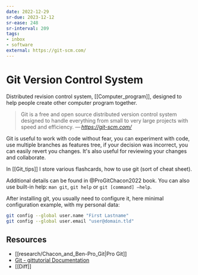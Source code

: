```yaml
---
date: 2022-12-29
sr-due: 2023-12-12
sr-ease: 248
sr-interval: 209
tags:
- inbox
- software
external: https://git-scm.com/
---
```


# Git Version Control System

Distributed revision control system, [[Computer_program]], designed to help
people create other computer program together.

> Git is a free and open source distributed version control system designed to
> handle everything from small to very large projects with speed and efficiency.
> — <cite><https://git-scm.com/></cite>

Git is useful to work with code without fear, you can experiment with code, use
multiple branches as features tree, if your decision was incorrect, you can
easily revert you changes. It's also useful for reviewing your changes and
collaborate.

In [[Git_tips]] I store various flashcards, how to use git (sort of
cheat sheet).

Additional details can be found in @ProGitChacon2022 book. You
can also use built-in help: `man git`, `git help` or `git [command] –help`.

After installing git, you usually need to configure it, here minimal
configuration example, with my personal data:
```sh
git config --global user.name "First Lastname"
git config --global user.email "user@domain.tld"
```

## Resources

- [[research/Chacon_and_Ben-Pro_Git|Pro Git]]
- [Git - gittutorial Documentation](https://git-scm.com/docs/gittutorial)
- [[Diff]]
